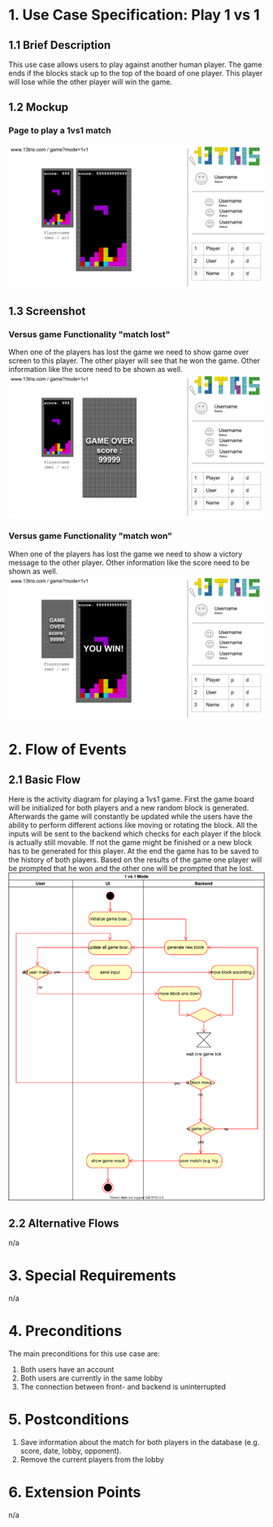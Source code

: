 # 1. Use Case Specification: Play 1 vs 1

## 1.1 Brief Description
This use case allows users to play against another human player.
The game ends if the blocks stack up to the top of the board of one player.
This player will lose while the other player will win the game.

## 1.2 Mockup 
### Page to play a 1vs1 match
![Mockup 1v1 mode](../design/game-mode-1v1.svg)

## 1.3 Screenshot
### Versus game Functionality "match lost"
When one of the players has lost the game we need to show game over screen to this player. The other player will see that he 
won the game. Other information like the score need to be shown as well.
![Solo game functionality "game end"](../design/1v1lose.svg)

### Versus game Functionality "match won"
When one of the players has lost the game we need to show a victory message to the other player. 
Other information like the score need to be shown as well.
![Solo game functionality "highscore"](../design/1v1win.svg)

# 2. Flow of Events

## 2.1 Basic Flow
Here is the activity diagram for playing a 1vs1 game. First the game board will be initialized for both players and a new random block is generated.
Afterwards the game will constantly be updated while the users have the ability to perform different actions like moving or rotating
the block. All the inputs will be sent to the backend which checks for each player if the block is actually still movable. If not the game might
be finished or a new block has to be generated for this player. At the end the game has to be saved to the history of both players.
Based on the results of the game one player will be prompted that he won and the other one will be prompted that he lost.
![Activity Diagram](./activity-diagrams/1v1-game-activity.svg)

## 2.2 Alternative Flows
n/a

# 3. Special Requirements
n/a

# 4. Preconditions
The main preconditions for this use case are:
1. Both users have an account
2. Both users are currently in the same lobby
3. The connection between front- and backend is uninterrupted 


# 5. Postconditions
1. Save information about the match for both players in the database (e.g. score, date, lobby, opponent).
2. Remove the current players from the lobby

# 6. Extension Points
n/a
